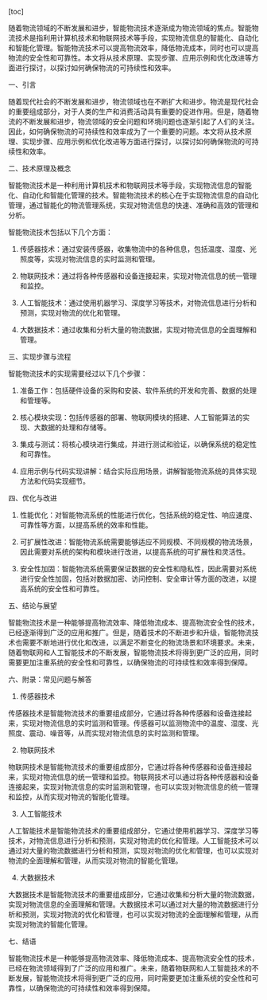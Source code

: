 
[toc]                    
                
                
随着物流领域的不断发展和进步，智能物流技术逐渐成为物流领域的焦点。智能物流技术是指利用计算机技术和物联网技术等手段，实现物流信息的智能化、自动化和智能化管理。智能物流技术可以提高物流效率，降低物流成本，同时也可以提高物流的安全性和可靠性。本文将从技术原理、实现步骤、应用示例和优化改进等方面进行探讨，以探讨如何确保物流的可持续性和效率。

一、引言

随着现代社会的不断发展和进步，物流领域也在不断扩大和进步。物流是现代社会的重要组成部分，对于人类的生产和消费活动具有重要的促进作用。但是，随着物流的不断发展和进步，物流领域的安全问题和环境问题也逐渐引起了人们的关注。因此，如何确保物流的可持续性和效率成为了一个重要的问题。本文将从技术原理、实现步骤、应用示例和优化改进等方面进行探讨，以探讨如何确保物流的可持续性和效率。

二、技术原理及概念

智能物流技术是一种利用计算机技术和物联网技术等手段，实现物流信息的智能化、自动化和智能化管理的技术。智能物流技术的核心在于实现物流信息的自动化管理，通过智能化的物流管理系统，实现对物流信息的快速、准确和高效的管理和分析。

智能物流技术包括以下几个方面：

1. 传感器技术：通过安装传感器，收集物流中的各种信息，包括温度、湿度、光照度等，实现对物流信息的实时监测和管理。

2. 物联网技术：通过将各种传感器和设备连接起来，实现对物流信息的统一管理和监控。

3. 人工智能技术：通过使用机器学习、深度学习等技术，对物流信息进行分析和预测，实现对物流的优化和管理。

4. 大数据技术：通过收集和分析大量的物流数据，实现对物流信息的全面理解和管理。

三、实现步骤与流程

智能物流技术的实现需要经过以下几个步骤：

1. 准备工作：包括硬件设备的采购和安装、软件系统的开发和完善、数据的处理和管理等。

2. 核心模块实现：包括传感器的部署、物联网模块的搭建、人工智能算法的实现、大数据的处理和存储等。

3. 集成与测试：将核心模块进行集成，并进行测试和验证，以确保系统的稳定性和可靠性。

4. 应用示例与代码实现讲解：结合实际应用场景，讲解智能物流系统的具体实现方法和代码实现细节。

四、优化与改进

1. 性能优化：对智能物流系统的性能进行优化，包括系统的稳定性、响应速度、可靠性等方面，以提高系统的效率和性能。

2. 可扩展性改进：智能物流系统需要能够适应不同规模、不同规模的物流场景，因此需要对系统的架构和模块进行改进，以提高系统的可扩展性和灵活性。

3. 安全性加固：智能物流系统需要保证数据的安全性和隐私性，因此需要对系统进行安全性加固，包括对数据加密、访问控制、安全审计等方面的改进，以提高系统的安全性和可靠性。

五、结论与展望

智能物流技术是一种能够提高物流效率、降低物流成本、提高物流安全性的技术，已经逐渐得到广泛的应用和推广。但是，随着技术的不断进步和升级，智能物流技术也需要不断地进行优化和改进，以满足不断变化的物流场景和环境要求。未来，随着物联网和人工智能技术的不断发展，智能物流技术将得到更广泛的应用，同时需要更加注重系统的安全性和可靠性，以确保物流的可持续性和效率得到保障。

六、附录：常见问题与解答

1. 传感器技术

传感器技术是智能物流技术的重要组成部分，它通过将各种传感器和设备连接起来，实现对物流信息的实时监测和管理。传感器可以监测物流中的温度、湿度、光照度、震动、噪音等，从而实现对物流信息的实时监测和管理。

2. 物联网技术

物联网技术是智能物流技术的重要组成部分，它通过将各种传感器和设备连接起来，实现对物流信息的统一管理和监控。物联网技术可以通过将各种传感器和设备连接起来，实现对物流信息的实时监测和管理，也可以实现对物流信息的统一管理和监控，从而实现对物流的智能化管理。

3. 人工智能技术

人工智能技术是智能物流技术的重要组成部分，它通过使用机器学习、深度学习等技术，对物流信息进行分析和预测，实现对物流的优化和管理。人工智能技术可以通过对大量的物流数据进行分析和预测，实现对物流的优化和管理，也可以实现对物流的全面理解和管理，从而实现对物流的智能化管理。

4. 大数据技术

大数据技术是智能物流技术的重要组成部分，它通过收集和分析大量的物流数据，实现对物流信息的全面理解和管理。大数据技术可以通过对大量的物流数据进行分析和预测，实现对物流的优化和管理，也可以实现对物流的全面理解和管理，从而实现对物流的智能化管理。

七、结语

智能物流技术是一种能够提高物流效率、降低物流成本、提高物流安全性的技术，已经在物流领域得到了广泛的应用和推广。未来，随着物联网和人工智能技术的不断发展，智能物流技术将得到更广泛的应用，同时需要更加注重系统的安全性和可靠性，以确保物流的可持续性和效率得到保障。

